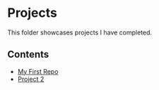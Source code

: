 # Projects
This folder showcases projects I have completed.
## Contents
* [My First Repo](my_first_repo)
* [Project 2](project_2)
